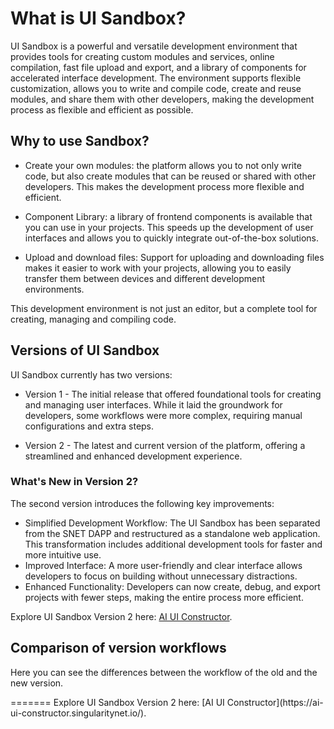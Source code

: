 # What is UI Sandbox?

UI Sandbox is a powerful and versatile development environment that provides tools for creating custom modules and services, online compilation, fast file upload and export, and a library of components for accelerated interface development. The environment supports flexible customization, allows you to write and compile code, create and reuse modules, and share them with other developers, making the development process as flexible and efficient as possible.

## Why to use Sandbox?

-   Create your own modules: the platform allows you to not only write code, but also create modules that can be reused or shared with other developers. This makes the development process more flexible and efficient.

-   Component Library: a library of frontend components is available that you can use in your projects. This speeds up the development of user interfaces and allows you to quickly integrate out-of-the-box solutions.

-   Upload and download files: Support for uploading and downloading files makes it easier to work with your projects, allowing you to easily transfer them between devices and different development environments.

This development environment is not just an editor, but a complete tool for creating, managing and compiling code.

## Versions of UI Sandbox
UI Sandbox currently has two versions:

* Version 1 - The initial release that offered foundational tools for creating and managing user interfaces. While it laid the groundwork for developers, some workflows were more complex, requiring manual configurations and extra steps.

* Version 2 - The latest and current version of the platform, offering a streamlined and enhanced development experience.

### What's New in Version 2?
The second version introduces the following key improvements:

* Simplified Development Workflow: The UI Sandbox has been separated from the SNET DAPP and restructured as a standalone web application. This transformation includes additional development tools for faster and more intuitive use.
* Improved Interface: A more user-friendly and clear interface allows developers to focus on building without unnecessary distractions.
* Enhanced Functionality: Developers can now create, debug, and export projects with fewer steps, making the entire process more efficient.

Explore UI Sandbox Version 2 here: [AI UI Constructor](https://ai-ui-constructor.singularitynet.io/).

## Comparison of version workflows

Here you can see the differences between the workflow of the old and the new version.

<ImageViewer src="/assets/images/products/Sandbox/oldnew.webp" alt="Workflow"/>
=======
Explore UI Sandbox Version 2 here: [AI UI Constructor](https://ai-ui-constructor.singularitynet.io/).
